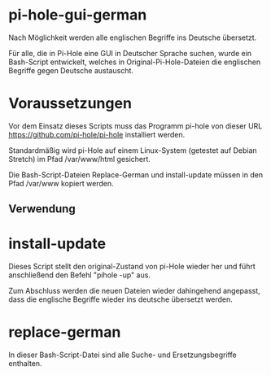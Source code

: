 # pi-hole-gui-german
Nach Möglichkeit werden alle englischen Begriffe ins Deutsche übersetzt.

Für alle, die in Pi-Hole eine GUI in Deutscher Sprache suchen, wurde ein Bash-Script entwickelt, welches in Original-Pi-Hole-Dateien die englischen Begriffe gegen Deutsche austauscht.

Voraussetzungen
===============

Vor dem Einsatz dieses Scripts muss das Programm pi-hole von dieser URL https://github.com/pi-hole/pi-hole installiert werden.

Standardmäßig wird pi-Hole auf einem Linux-System (getestet auf Debian Stretch) im Pfad /var/www/html gesichert.

Die Bash-Script-Dateien Replace-German und install-update müssen in den Pfad /var/www kopiert werden.

Verwendung
----------

install-update
==============
Dieses Script stellt den original-Zustand von pi-Hole wieder her und führt anschließend den Befehl "pihole -up" aus.

Zum Abschluss werden die neuen Dateien wieder dahingehend angepasst, dass die englische Begriffe wieder ins deutsche übersetzt werden.

replace-german
==============
In dieser Bash-Script-Datei sind alle Suche- und Ersetzungsbegriffe enthalten.

